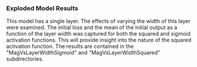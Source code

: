 ### Exploded Model Results
This model has a single layer. The effects of varying the width of this layer were examined. The initial loss and the mean of the initial output as a function of the layer width was captured for both the squared and sigmoid activation functions. This will provide insight into the nature of the squared activation function. The results are contained in the "MagVsLayerWidthSigmoid" and "MagVsLayerWidthSquared" subdirectories. 

